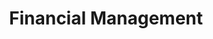 ---
layout: "layouts/blog.njk"
title: "Financial Management"
des: "Discover how luxury home builders are streamlining operations, reducing costs, and improving efficiency through strategic automation and process optimization."
category: "finance"
pagination:
  data: collections.financePosts
  size: 6
  alias: posts
permalink: "/blog/financial-management/{% if pagination.pageNumber > 0 %}page-{{ pagination.pageNumber + 1 }}/{% endif %}"
---